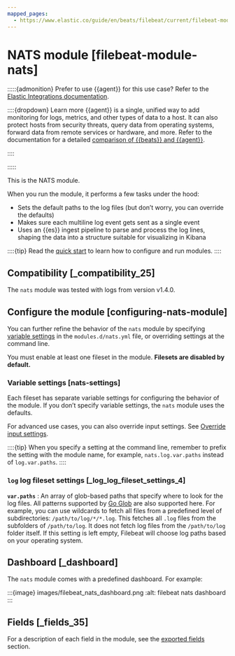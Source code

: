 ```yaml
---
mapped_pages:
  - https://www.elastic.co/guide/en/beats/filebeat/current/filebeat-module-nats.html
---
```


# NATS module [filebeat-module-nats]

:::::{admonition} Prefer to use {{agent}} for this use case?
Refer to the [Elastic Integrations documentation](integration-docs://reference/nats/index.md).

::::{dropdown} Learn more
{{agent}} is a single, unified way to add monitoring for logs, metrics, and other types of data to a host. It can also protect hosts from security threats, query data from operating systems, forward data from remote services or hardware, and more. Refer to the documentation for a detailed [comparison of {{beats}} and {{agent}}](docs-content://reference/fleet/index.md).

::::


:::::


This is the NATS module.

When you run the module, it performs a few tasks under the hood:

* Sets the default paths to the log files (but don’t worry, you can override the defaults)
* Makes sure each multiline log event gets sent as a single event
* Uses an {{es}} ingest pipeline to parse and process the log lines, shaping the data into a structure suitable for visualizing in Kibana

::::{tip}
Read the [quick start](/reference/filebeat/filebeat-installation-configuration.md) to learn how to configure and run modules.
::::



## Compatibility [_compatibility_25]

The `nats` module was tested with logs from version v1.4.0.


## Configure the module [configuring-nats-module]

You can further refine the behavior of the `nats` module by specifying [variable settings](#nats-settings) in the `modules.d/nats.yml` file, or overriding settings at the command line.

You must enable at least one fileset in the module. **Filesets are disabled by default.**


### Variable settings [nats-settings]

Each fileset has separate variable settings for configuring the behavior of the module. If you don’t specify variable settings, the `nats` module uses the defaults.

For advanced use cases, you can also override input settings. See [Override input settings](/reference/filebeat/advanced-settings.md).

::::{tip}
When you specify a setting at the command line, remember to prefix the setting with the module name, for example, `nats.log.var.paths` instead of `log.var.paths`.
::::



### `log` log fileset settings [_log_log_fileset_settings_4]

**`var.paths`**
:   An array of glob-based paths that specify where to look for the log files. All patterns supported by [Go Glob](https://golang.org/pkg/path/filepath/#Glob) are also supported here. For example, you can use wildcards to fetch all files from a predefined level of subdirectories: `/path/to/log/*/*.log`. This fetches all `.log` files from the subfolders of `/path/to/log`. It does not fetch log files from the `/path/to/log` folder itself. If this setting is left empty, Filebeat will choose log paths based on your operating system.


## Dashboard [_dashboard]

The `nats` module comes with a predefined dashboard. For example:

:::{image} images/filebeat_nats_dashboard.png
:alt: filebeat nats dashboard
:::


## Fields [_fields_35]

For a description of each field in the module, see the [exported fields](/reference/filebeat/exported-fields-nats.md) section.
